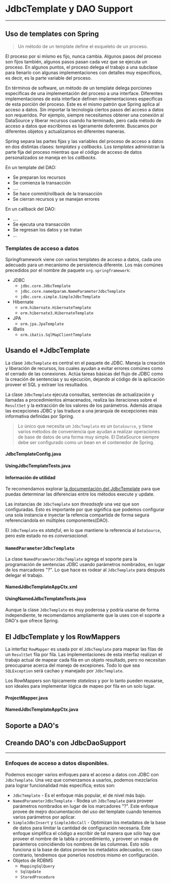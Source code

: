 # JdbcTemplate y DAO Support

------

## Uso de templates con Spring

<blockquote>
  <p>Un método de un template define el esqueleto de un proceso.</p>
</blockquote>

El proceso por si mísmo es fijo, nunca cambia. Algunos pasos del proceso son fijos también, algunos pasos pasan cada vez que se ejecuta un proceso. En algunos puntos, el proceso delega el trabajo a una subclase para llenarlo con algunas implementaciones con detalles muy específicos, es decir, es la parte variable del proceso. 

En términos de software, un método de un template delega porciones específicas de una implementación del proceso a una interface. Diferentes implementaciones de esta interface definen implementaciones específicas de esta porción del proceso. Este es el mismo patrón que Spring aplica al acceso a datos. Sin importar la tecnología ciertos pasos del acceso a datos son requeridos. Por ejemplo, siempre necesitamos obtener una conexión al DataSource y liberar recursos cuando ha terminado, pero cada método de acceso a datos que escribimos es ligeramente doferente. Buscamos por diferentes objetos y actualizamos en diferentes maneras.

Spring separa las partes fijas y las variables del proceso de acceso a datos en dos distintas clases: _templates_ y _callbacks_. Los _templates_ administran la parte fija del proceso mientras que el código de acceso de datos personalizados se maneja en los _callbacks_.

En un template del DAO:

* Se preparan los recursos
* Se comienza la transacción
* ....
* Se hace commit/rollback de la transacción
* Se cierran recursos y se manejan errores

En un callback del DAO:

* ....
* Se ejecuta una transacción
* Se regresan los datos y se tratan
* ...

### Templates de acceso a datos

Springframework viene con varios templates de acceso a datos, cada uno adecuado para un mecanismo de persistencia diferente. Los más comúnes precedidos por el nombre de paquete `org.springframework`:

* JDBC
    * `jdbc.core.JdbcTemplate`
    * `jdbc.core.namedparam.NameParameterJdbcTemplate`
    * `jdbc.core.simple.SimpleJdbcTemplate`
* Hibernate
    * `orm.hibernate.HibernateTemplate`
    * `orm.hibernate3.HibernateTemplate`
* JPA
    * `orm.jpa.JpaTemplate`
* iBatis
    * `orm.ibatis.SqlMapClientTemplate`

## Usando el *JdbcTemplate

La clase `JdbcTemplate` es central en el paquete de JDBC. Maneja la creación y liberación de recursos, los cuales ayudan a evitar errores comúnes como el cerrado de las conexiones. 
Actúa tareas básicas del flujo de JDBC como la creación de sentencias y su ejecución, dejando al código de la aplicación proveer el SQL y extraer los resultados.

La clase `JdbcTemplate` ejecuta consultas, sentencias de actualización y llamadas a procedimientos almacenados, realiza las iteraciones sobre el `ResultSet` y la extracción de los valores de los parámetros. Además atrapa las excepciones JDBC y las traduce a una jerarquía de excepciones más informativa definidas por Spring.

<blockquote>
  <p>Lo único que necesita un <code>JdbcTemplate</code> es un <code>DataSource</code>, y tiene varios métodos de conveniencia que ayudan a realizar operaciones de base de datos de una forma muy simple. El DataSource siempre debe ser configurado como un bean en el contenedor de Spring.</p>
</blockquote>

<div class="row">
  <div class="col-md-12">
    <h4><i class="icon-file"></i> JdbcTemplateConfig.java</h4>
    <script type="syntaxhighlighter" class="brush: java"><![CDATA[
package com.makingdevs.practica2;

import javax.sql.DataSource;

import org.springframework.beans.factory.annotation.Autowired;
import org.springframework.context.annotation.Bean;
import org.springframework.context.annotation.Configuration;
import org.springframework.context.annotation.ImportResource;
import org.springframework.jdbc.core.JdbcTemplate;

@Configuration
@ImportResource(value={"classpath:/com/makingdevs/practica1/DataSourceWithNamespace.xml"})
public class JdbcTemplateConfig {

  @Autowired
  DataSource dataSource;
  
  @Bean
  public JdbcTemplate jdbcTemplate(){
    return new JdbcTemplate(dataSource);
  }
}
    ]]></script>
  </div>
</div>

<div class="row">
  <div class="col-md-12">
    <h4><i class="icon-file"></i> UsingJdbcTemplateTests.java</h4>
    <script type="syntaxhighlighter" class="brush: java"><![CDATA[
package com.makingdevs.practica2;

import static org.junit.Assert.assertEquals;

import java.util.Date;

import org.junit.FixMethodOrder;
import org.junit.Test;
import org.junit.runner.RunWith;
import org.junit.runners.MethodSorters;
import org.springframework.beans.factory.annotation.Autowired;
import org.springframework.dao.DataAccessException;
import org.springframework.jdbc.core.JdbcTemplate;
import org.springframework.test.context.ContextConfiguration;
import org.springframework.test.context.junit4.SpringJUnit4ClassRunner;

@RunWith(SpringJUnit4ClassRunner.class)
@ContextConfiguration(classes = { JdbcTemplateConfig.class })
@FixMethodOrder(MethodSorters.NAME_ASCENDING)
public class UsingJdbcTemplateTests {

  @Autowired
  JdbcTemplate jdbcTemplate;

  @Test
  public void test1CountWithJdbcTemplate() {
    int rowCount = jdbcTemplate.queryForObject("SELECT count(*) FROM user", Integer.class);
    assertEquals(7, rowCount);
  }

  @Test
  public void test2CountBindingVariableWithJdbcTemplate() {
    int rowCount = jdbcTemplate.queryForObject("SELECT count(*) FROM user WHERE username = ?", Integer.class,
        "makingdevs");
    assertEquals(1, rowCount);
  }

  @Test
  public void test3QueryStringWithJdbcTemplate() {
    String projectName = jdbcTemplate.queryForObject("SELECT code_name FROM project WHERE id = ?", new Object[] { 4L },
        String.class);
    assertEquals("AGILE-TASKBOARD", projectName);
  }

  @Test
  public void test4InsertWithJdbcTemplate() {
    int rowCount = jdbcTemplate.update(
        "INSERT INTO project(CODE_NAME,DESCRIPTION,NAME,DATE_CREATED,LAST_UPDATED) values(?,?,?,?,?)", "PROJECT",
        "This is a new project", "New project", new Date(), new Date());
    assertEquals(1, rowCount); // Why this is 1?
    String projectDescription = jdbcTemplate.queryForObject("SELECT description FROM project WHERE CODE_NAME = ?", new Object[] { "PROJECT" },
        String.class);
    assertEquals(projectDescription, "This is a new project");
  }
  
  @Test
  public void test5UpdateWithJdbcTemplate() {
    int rowCount = jdbcTemplate.update(
        "UPDATE project SET DESCRIPTION = ?,NAME = ?,LAST_UPDATED = ? WHERE CODE_NAME = ?", "The project is updated",
        "Project Updated", new Date(), "PROJECT");
    assertEquals(1, rowCount);
  }
  
  @Test(expected=DataAccessException.class)
  public void test6DeleteWithJdbcTemplate() {
    int rowCount = jdbcTemplate.update(
        "DELETE FROM project WHERE CODE_NAME = ?", "PROJECT");
    assertEquals(1, rowCount);
    String projectDescription = jdbcTemplate.queryForObject("SELECT description FROM project WHERE CODE_NAME = ?", new Object[] { "PROJECT" },
        String.class);
  }
  
  @Test
  public void test7CreateTempTableWithJdbcTemplate(){
    jdbcTemplate.execute("CREATE TABLE TEMP(ID INTEGER, NAME VARCHAR(100))");
  }

}
    ]]></script>
  </div>
</div>

<div class="bs-callout bs-callout-info">
<h4><i class="icon-coffee"></i> Información de utilidad</h4>
  <p>
    Te recomendamos explorar <a href="http://docs.spring.io/spring/docs/current/javadoc-api/org/springframework/jdbc/core/JdbcTemplate.html">la documentación del JdbcTemplate</a> para que puedas determinar las diferencias entre los métodos execute y update.
  </a>
  </p>
</div>

Las instancias de `JdbcTemplate` son _threadsafe_ una vez que son configuradas. Esto es importante por que significa que podemos configurar una sola instancia e inyectar la refencia compartida de forma segura referenciandola en múltiples componentes(DAO).

El `JdbcTemplate` es _stateful_, en lo que mantiene la referencia al `DataSource`, pero este estado no es _conversacional_.

### `NamedParameterJdbcTemplate`

La clase `NamedParameterJdbcTemplate` agrega el soporte para la programación de sentencias JDBC usando parámetros nombrados, en lugar de los marcadores _"?"_. Lo que hace es rodear al `JdbcTemplate` para después delegar el trabajo.

<div class="row">
  <div class="col-md-12">
    <h4><i class="icon-file"></i> NamedJdbcTemplateAppCtx.xml</h4>
    <script type="syntaxhighlighter" class="brush: xml"><![CDATA[
<?xml version="1.0" encoding="UTF-8"?>
<beans xmlns="http://www.springframework.org/schema/beans"
  xmlns:xsi="http://www.w3.org/2001/XMLSchema-instance"
  xsi:schemaLocation="http://www.springframework.org/schema/beans http://www.springframework.org/schema/beans/spring-beans.xsd">

  <bean class="org.springframework.jdbc.core.namedparam.NamedParameterJdbcTemplate">
    <constructor-arg ref="dataSource"/>
  </bean>

</beans>
    ]]></script>
  </div>
</div>

<div class="row">
  <div class="col-md-12">
    <h4><i class="icon-file"></i> UsingNamedJdbcTemplateTests.java</h4>
    <script type="syntaxhighlighter" class="brush: java"><![CDATA[
package com.makingdevs.practica2;

import static org.junit.Assert.assertEquals;

import java.util.Collections;
import java.util.HashMap;
import java.util.Map;

import org.junit.FixMethodOrder;
import org.junit.Test;
import org.junit.runner.RunWith;
import org.junit.runners.MethodSorters;
import org.springframework.beans.factory.annotation.Autowired;
import org.springframework.jdbc.core.namedparam.MapSqlParameterSource;
import org.springframework.jdbc.core.namedparam.NamedParameterJdbcTemplate;
import org.springframework.jdbc.core.namedparam.SqlParameterSource;
import org.springframework.test.context.ContextConfiguration;
import org.springframework.test.context.junit4.SpringJUnit4ClassRunner;

@RunWith(SpringJUnit4ClassRunner.class)
@ContextConfiguration(locations={"NamedJdbcTemplateAppCtx.xml","../practica1/DataSourceWithNamespace.xml"})
@FixMethodOrder(MethodSorters.NAME_ASCENDING)
public class UsingNamedJdbcTemplateTests {

  @Autowired
  NamedParameterJdbcTemplate jdbcTemplate;

  @Test
  public void test1CountWithJdbcTemplate() {
    // Easy way!
    Map<String,Object> namedParameters = new HashMap<String,Object>();
    int rowCount = jdbcTemplate.queryForObject("SELECT count(*) FROM user", namedParameters, Integer.class);
    assertEquals(7, rowCount);
  }

  @Test
  public void test2CountBindingVariableWithJdbcTemplate() {
    String sql = "SELECT count(*) FROM user WHERE username = :username";
    // Using Spring parameters
    SqlParameterSource namedParameters = new MapSqlParameterSource("username", "makingdevs");
    int rowCount = jdbcTemplate.queryForObject(sql, namedParameters, Integer.class);
    assertEquals(1, rowCount);
  }

  @Test
  public void test3QueryStringWithJdbcTemplate() {
    String sql = "SELECT code_name FROM project WHERE id = :id";
    Map<String, String> namedParameters = Collections.singletonMap("id", "4");
    String projectName = jdbcTemplate.queryForObject(sql, namedParameters, String.class);
    assertEquals("AGILE-TASKBOARD", projectName);
  }

  // Hey!!! check the BeanPropertySqlParameterSource class

}
    ]]></script>
  </div>
</div>

<div class="alert alert-info">
  <strong><i class="icon-terminal"></i></strong> Aunque la clase <code>JdbcTemplate</code> es muy poderosa y podría usarse de forma independiente, te recomendamos ampliamente que la uses con el soporte a DAO's que ofrece Spring.
</div>

## El JdbcTemplate y los RowMappers

La interfaz `RowMapper` es usada por el `JdbcTemplate` para mapear las filas de un `ResultSet` fila por fila. Las implementaciones de esta interfaz realizan el trabajo actual de mapear cada fila en un objeto resultado, pero no necesitan preocuparse acerca del manejo de excepiones. Todo lo que sea `SQLException` será cachao y manejado por `JdbcTemplate`.

Los RowMappers son típicamente _stateless_ y por lo tanto pueden reusarse, son ideales para implementar lógica de mapeo por fila en un solo lugar. 

<div class="row">
  <div class="col-md-6">
    <h4><i class="icon-file"></i> ProjectMapper.java</h4>
    <script type="syntaxhighlighter" class="brush: java"><![CDATA[
package com.makingdevs.practica3;

import java.sql.ResultSet;
import java.sql.SQLException;

import org.springframework.jdbc.core.RowMapper;

import com.makingdevs.model.Project;

public class ProjectMapper implements RowMapper<Project> {

  @Override
  public Project mapRow(ResultSet rs, int rowNum) throws SQLException {
    Project project = new Project();
    project.setId(rs.getLong("id"));
    project.setName(rs.getString("name"));
    project.setCodeName(rs.getString("code_name"));
    project.setDescription(rs.getString("description"));
    project.setDateCreated(rs.getDate("date_created"));
    project.setLastUpdated(rs.getDate("last_updated"));
    return project;
  }

}
    ]]></script>
  </div>
  <div class="col-md-6">
    <h4><i class="icon-file"></i> NamedJdbcTemplateAppCtx.java</h4>
    <script type="syntaxhighlighter" class="brush: java"><![CDATA[
package com.makingdevs.practica3;

import static org.junit.Assert.assertEquals;

import java.util.List;

import org.junit.FixMethodOrder;
import org.junit.Test;
import org.junit.runner.RunWith;
import org.junit.runners.MethodSorters;
import org.springframework.beans.factory.annotation.Autowired;
import org.springframework.jdbc.core.JdbcTemplate;
import org.springframework.test.context.ContextConfiguration;
import org.springframework.test.context.junit4.SpringJUnit4ClassRunner;
import static org.springframework.util.Assert.*;

import com.makingdevs.model.Project;
import com.makingdevs.practica2.JdbcTemplateConfig;

@RunWith(SpringJUnit4ClassRunner.class)
@ContextConfiguration(classes = { JdbcTemplateConfig.class })
@FixMethodOrder(MethodSorters.NAME_ASCENDING)
public class ProjectRowMapperTests {

  @Autowired
  JdbcTemplate jdbcTemplate;

  @Test
  public void testQueryWithMapper() {
    String sql = "SELECT * FROM project";
    List<Project> projects = jdbcTemplate.query(sql, new ProjectMapper());
    assertEquals(projects.size(), 4);
    for (Project p : projects) {
      assertEquals(p.getClass(), Project.class);
      isTrue(p.getId() > 0);
    }
  }
}
    ]]></script>
  </div>
</div>

## Soporte a DAO's

## Creando DAO's con JdbcDaoSupport

------

### Enfoques de acceso a datos disponibles.

Podemos escoger varios enfoques para el acceso a datos con JDBC con `JdbcTemplate`. Una vez que comenzamos a usarlos, podemos mezclarlos para lograr funcionalidad más específica; estos son:

* `JdbcTemplate` - Es el enfoque más popular, el de nivel más bajo.
* `NamedParameterJdbcTemplate` - Rodea un `JdbcTemplate` para proveer parámetros nombrados en lugar de los marcadores "?". Este enfoque provee de mejro documentación del uso del template cuando tenemos varios parámetros por aplicar.
* `SimpleJdbcInsert` y `SimpleJdbcCall` - Optimizan los metadatos de la base de datos para límitar la cantidad de configuración necesaria. Este enfoque simplifica el código a escribir de tal manera que sólo hay que proveer el nombre de la tabla o procedimiento, y proveer un mapa de parámteros coincidiendo los nombres de las columnas. Esto sólo funciona si la base de datos provee los metadatos adecuados, en caso contrario, tendremos que ponerlos nosotros mismo en configuración.
* Objetos de RDBMS
    * `MappingSqlQuery`
    * `SqlUpdate`
    * `StoredProcedure`